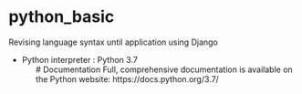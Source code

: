 # python_basic
Revising language syntax until application using Django
<ul>
<li>Python interpreter : Python 3.7
<ul>
# Documentation
  Full, comprehensive documentation is available on the Python website:
https://docs.python.org/3.7/
